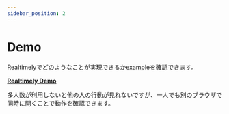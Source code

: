 ```yaml
---
sidebar_position: 2
---
```


# Demo
Realtimelyでどのようなことが実現できるかexampleを確認できます。

**[Realtimely Demo](https://d2vfno2gco8009.cloudfront.net/)**

多人数が利用しないと他の人の行動が見れないですが、一人でも別のブラウザで同時に開くことで動作を確認できます。